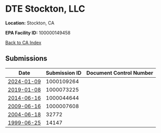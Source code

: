 # DTE Stockton, LLC

**Location:** Stockton, CA

**EPA Facility ID:** 100000149458

[Back to CA Index](../../index.md)

## Submissions

| Date | Submission ID | Document Control Number |
|------|--------------|-------------------------|
| [2024-01-09](submissions/1000109264.md) | 1000109264 |  |
| [2019-01-08](submissions/1000073225.md) | 1000073225 |  |
| [2014-06-16](submissions/1000044644.md) | 1000044644 |  |
| [2009-06-16](submissions/1000007608.md) | 1000007608 |  |
| [2004-06-18](submissions/32772.md) | 32772 |  |
| [1999-06-25](submissions/14147.md) | 14147 |  |
